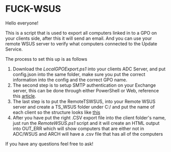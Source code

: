 # FUCK-WSUS
Hello everyone!

This is a script that is used to export all computers linked in to a GPO on your clients side, after this it will send an email. And you can use your remote WSUS server to verify what computers connected to the Update Service.

The process to set this up is as follows
  1. Download the _LocalGPOExport.ps1_ into your clients ADC Server, and put config.json into the same folder, make sure you put the correct information into the config and the correct GPO name.
  2. The second step is to setup SMTP authentication on your Exchange server, this can be done through either PowerShell or Web, reference this [article](https://docs.microsoft.com/en-us/exchange/clients-and-mobile-in-exchange-online/authenticated-client-smtp-submission).
  3. The last step is to put the RemoteTSWSUS, into your Remote WSUS server and create a TS_WSUS folder under C:/ and put the name of each client so the structure looks like [this](https://imgur.com/a/jrHTCpA)
  4. After you have put the right .CSV export file into the client folder's name, just run the _RemoteWSUS.ps1_ script and it will create an HTML output into OUT_ERR which will show computers that are either not in ADC/WSUS and ARCH will have a .csv file that has all of the computers

If you have any questions feel free to ask!
